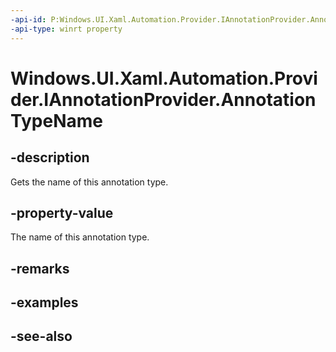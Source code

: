 ```yaml
---
-api-id: P:Windows.UI.Xaml.Automation.Provider.IAnnotationProvider.AnnotationTypeName
-api-type: winrt property
---
```


<!-- Property syntax
public string AnnotationTypeName { get; }
-->

# Windows.UI.Xaml.Automation.Provider.IAnnotationProvider.AnnotationTypeName

## -description
Gets the name of this annotation type.



## -property-value
The name of this annotation type.

## -remarks

## -examples

## -see-also
